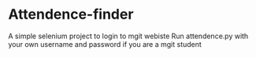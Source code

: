 # Attendence-finder
A simple selenium project to login to mgit webiste
Run attendence.py with your own username and password if you are a mgit student
